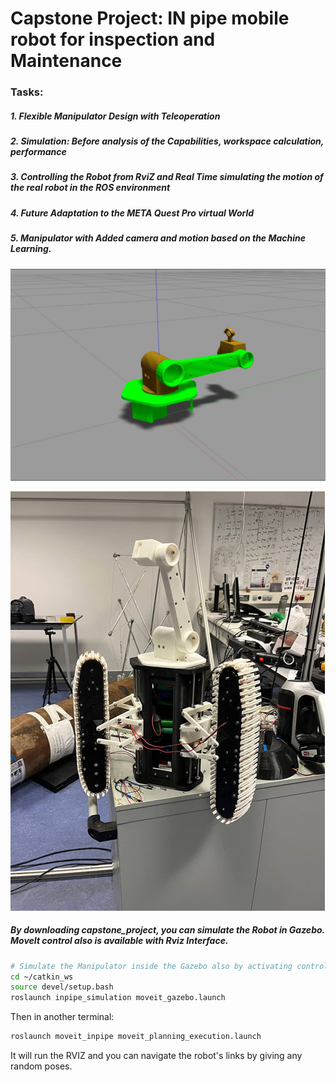 # Capstone Project: IN pipe mobile robot for inspection and Maintenance

### Tasks:

##### 1. Flexible Manipulator Design with Teleoperation
##### 2. Simulation: Before analysis of the Capabilities, workspace calculation, performance 
##### 3. Controlling the Robot from RviZ and Real Time simulating the motion of the real robot in the ROS environment
##### 4. Future Adaptation to the META Quest Pro virtual World
##### 5. Manipulator with Added camera and motion based on the Machine Learning. 

![Gazebo Robot](image/gazebo_manipulator.jpg)

![Real Robot](image/real_manipulator.jpg)



##### By downloading capstone_project, you can simulate the Robot in Gazebo. MoveIt control also is available with Rviz Interface.

```bash
# Simulate the Manipulator inside the Gazebo also by activating controllers for 3 Joints
cd ~/catkin_ws
source devel/setup.bash
roslaunch inpipe_simulation moveit_gazebo.launch

```
Then in another terminal:
```bash
roslaunch moveit_inpipe moveit_planning_execution.launch

```
It will run the RVIZ and you can navigate the robot's links by giving any random poses. 

